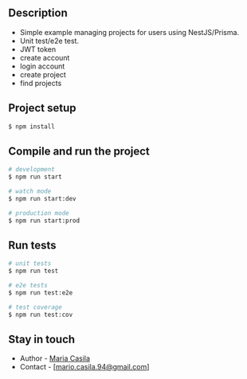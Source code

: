 ## Description

- Simple example managing projects for users using NestJS/Prisma.
- Unit test/e2e test.
- JWT token 
- create account
- login account
- create project
- find projects

## Project setup

```bash
$ npm install
```

## Compile and run the project

```bash
# development
$ npm run start

# watch mode
$ npm run start:dev

# production mode
$ npm run start:prod
```

## Run tests

```bash
# unit tests
$ npm run test

# e2e tests
$ npm run test:e2e

# test coverage
$ npm run test:cov
```

## Stay in touch

- Author - [Maria Casila](https://github.com/mariacasila)
- Contact - [mario.casila.94@gmail.com]
